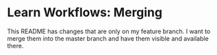 # Learn Workflows: Merging

This README has changes that are only on my feature branch. I want to merge them into the master branch and have them visible and available there.
